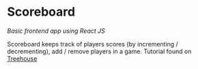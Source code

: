 # Scoreboard

*Basic frontend app using React JS*

Scoreboard keeps track of players scores (by incrementing / decrementing), add / remove players in a game.
Tutorial found on [Treehouse](https://teamtreehouse.com/library/react-basics)
